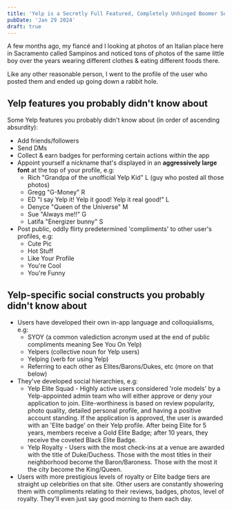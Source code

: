 ```yaml
---
title: 'Yelp is a Secretly Full Featured, Completely Unhinged Boomer Social Media Platform'
pubDate: 'Jan 29 2024'
draft: true
---
```


A few months ago, my fiancé and I looking at photos of an Italian place here in Sacramento called Sampinos and noticed tons of photos of the same little boy over the years wearing different clothes & eating different foods there.

Like any other reasonable person, I went to the profile of the user who posted them and ended up going down a rabbit hole.

## Yelp features you probably didn't know about

Some Yelp features you probably didn't know about (in order of ascending absurdity):

- Add friends/followers
- Send DMs
- Collect & earn badges for performing certain actions within the app
- Appoint yourself a nickname that's displayed in an **aggressively large font** at the top of your profile, e.g:
  - Rich "Grandpa of the unofficial Yelp Kid" L (guy who posted all those photos)
  - Gregg "G-Money" R
  - ED "I say Yelp it! Yelp it good! Yelp it real good!" L
  - Denyce "Queen of the Universe" M
  - Sue "Always me!!" G
  - Latifa "Energizer bunny" S
- Post public, oddly flirty predetermined 'compliments' to other user's profiles, e.g:
  - Cute Pic
  - Hot Stuff
  - Like Your Profile
  - You're Cool
  - You're Funny

## Yelp-specific social constructs you probably didn't know about

- Users have developed their own in-app language and colloquialisms, e.g:
  - SYOY (a common valediction acronym used at the end of public compliments meaning See You On Yelp)
  - Yelpers (collective noun for Yelp users)
  - Yelping (verb for using Yelp)
  - Referring to each other as Elites/Barons/Dukes, etc (more on that below)
- They've developed social hierarchies, e.g:
  - Yelp Elite Squad - Highly active users considered 'role models' by a Yelp-appointed admin team who will either approve or deny your application to join. Elite-worthiness is based on review popularity, photo quality, detailed personal profile, and having a positive account standing. If the application is approved, the user is awarded with an 'Elite badge' on their Yelp profile. After being Elite for 5 years, members receive a Gold Elite Badge; after 10 years, they receive the coveted Black Elite Badge.
  - Yelp Royalty - Users with the most check-ins at a venue are awarded with the title of Duke/Duchess. Those with the most titles in their neighborhood become the Baron/Baroness. Those with the most it the city become the King/Queen.
- Users with more prestigious levels of royalty or Elite badge tiers are straight up celebrities on that site. Other users are constantly showering them with compliments relating to their reviews, badges, photos, level of royalty. They'll even just say good morning to them each day.
